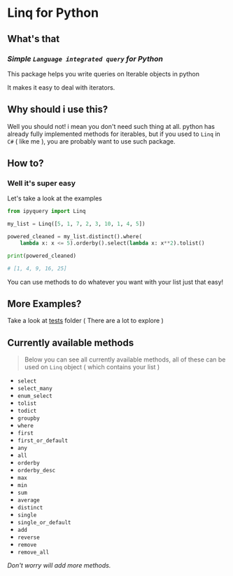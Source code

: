 # Linq for Python

## What's that

### _Simple `Language integrated query` for Python_

This package helps you write queries on Iterable objects in python

It makes it easy to deal with iterators.

## Why should i use this?

Well you should not! i mean you don't need such thing at all. python has already fully implemented methods for iterables, but if you used to `Linq` in `C#` ( like me ), you are probably want to use such package.

## How to?

### Well it's super easy

Let's take a look at the examples

```py
from ipyquery import Linq

my_list = Linq([5, 1, 7, 2, 3, 10, 1, 4, 5])

powered_cleaned = my_list.distinct().where(
    lambda x: x <= 5).orderby().select(lambda x: x**2).tolist()

print(powered_cleaned)

# [1, 4, 9, 16, 25]
```

You can use methods to do whatever you want with your list just that easy!

## More Examples?

Take a look at [tests](tests/test_linq.py) folder ( There are a lot to explore )

## Currently available methods

> Below you can see all currently available methods, all of these can be used on `Linq` object ( which contains your list )

- `select`
- `select_many`
- `enum_select`
- `tolist`
- `todict`
- `groupby`
- `where`
- `first`
- `first_or_default`
- `any`
- `all`
- `orderby`
- `orderby_desc`
- `max`
- `min`
- `sum`
- `average`
- `distinct`
- `single`
- `single_or_default`
- `add`
- `reverse`
- `remove`
- `remove_all`

_Don't worry will add more methods._
